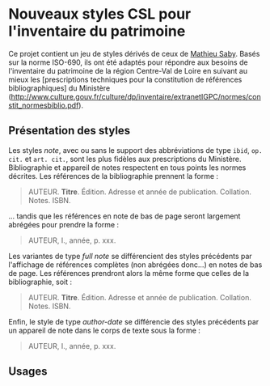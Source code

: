 # Nouveaux styles CSL pour l'inventaire du patrimoine

Ce projet contient un jeu de styles dérivés de ceux de [Mathieu Saby](https://github.com/msaby/wip-zotero-styles). Basés sur la norme ISO-690, ils ont été adaptés pour répondre aux besoins de l'inventaire du patrimoine de la région Centre-Val de Loire en suivant au mieux les [prescriptions techniques pour la constitution de références bibliographiques] du Ministère (http://www.culture.gouv.fr/culture/dp/inventaire/extranetIGPC/normes/constit_normesbiblio.pdf).


## Présentation des styles
Les styles *note*, avec ou sans le support des abbréviations de type `ibid`, `op. cit.` et `art. cit.`, sont les plus fidèles aux prescriptions du Ministère. Bibliographie et appareil de notes respectent en tous points les normes décrites. Les références de la bibliographie prennent la forme :
> AUTEUR. **Titre**. Édition. Adresse et année de publication. Collation. Notes. ISBN.

... tandis que les références en note de bas de page seront largement abrégées pour prendre la forme :
> AUTEUR, I., année, p. xxx.


Les variantes de type *full note* se différencient des styles précédents par l'affichage de références complètes (non abrégées donc...) en notes de bas de page. Les références prendront alors la même forme que celles de la bibliographie, soit : 
> AUTEUR. **Titre**. Édition. Adresse et année de publication. Collation. Notes. ISBN.


Enfin, le style de type *author-date* se différencie des styles précédents par un appareil de note dans le corps de texte sous la forme :
> AUTEUR, I., année, p. xxx.

## Usages
